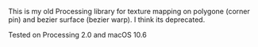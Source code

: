 This is my old Processing library for texture mapping on polygone (corner pin) and bezier surface (bezier warp). I think its deprecated.

Tested on Processing 2.0 and macOS 10.6